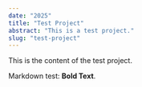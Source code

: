 ```yaml
---
date: "2025"
title: "Test Project"
abstract: "This is a test project."
slug: "test-project"
---
```


This is the content of the test project.

Markdown test: **Bold Text**.